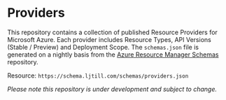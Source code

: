 # Providers

This repository contains a collection of published Resource Providers for Microsoft Azure. Each provider includes Resource Types, API Versions (Stable / Preview) and Deployment Scope. The `schemas.json` file is generated on a nightly basis from the [Azure Resource Manager Schemas](https://github.com/azure/azure-resource-manager-schemas) repository.

Resource: `https://schema.ljtill.com/schemas/providers.json`

_Please note this repository is under development and subject to change._
